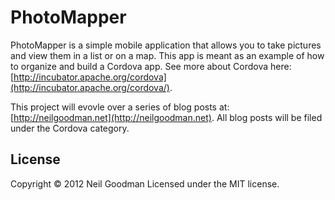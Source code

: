 # PhotoMapper

PhotoMapper is a simple mobile application that allows you to take pictures and view them in a list or on a map. This app is meant as an example of how to organize and build a Cordova app. See more about Cordova here: [http://incubator.apache.org/cordova](http://incubator.apache.org/cordova/).

This project will evovle over a series of blog posts at: [http://neilgoodman.net](http://neilgoodman.net). All blog posts will be filed under the Cordova category.

## License

Copyright © 2012 Neil Goodman Licensed under the MIT license.